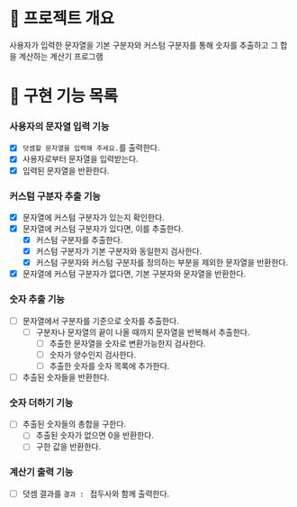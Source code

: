 # 💪 프로젝트 개요

사용자가 입력한 문자열을 기본 구분자와 커스텀 구분자를 통해 숫자를 추출하고 그 합을 계산하는 계산기 프로그램

# 📝 구현 기능 목록

### 사용자의 문자열 입력 기능

- [x] `덧셈할 문자열을 입력해 주세요.`를 출력한다.
- [x] 사용자로부터 문자열을 입력받는다.
- [x] 입력된 문자열을 반환한다.

### 커스텀 구분자 추출 기능

- [x] 문자열에 커스텀 구분자가 있는지 확인한다.
- [x] 문자열에 커스텀 구분자가 있다면, 이를 추출한다.
    - [x] 커스텀 구분자를 추출한다.
    - [x] 커스텀 구분자가 기본 구분자와 동일한지 검사한다.
    - [x] 커스텀 구분자와 커스텀 구분자를 정의하는 부분을 제외한 문자열을 반환한다.
- [x] 문자열에 커스텀 구분자가 없다면, 기본 구분자와 문자열을 반환한다.

### 숫자 추출 기능

- [ ] 문자열에서 구분자를 기준으로 숫자를 추출한다.
    - [ ] 구분자나 문자열의 끝이 나올 때까지 문자열을 반복해서 추출한다. 
        - [ ] 추출한 문자열을 숫자로 변환가능한지 검사한다.
        - [ ] 숫자가 양수인지 검사한다.
        - [ ] 추출한 숫자를 숫자 목록에 추가한다.
- [ ] 추출된 숫자들을 반환한다.

### 숫자 더하기 기능

- [ ] 추출된 숫자들의 총합을 구한다.
    - [ ] 추출된 숫자가 없으면 0을 반환한다.
    - [ ] 구한 값을 반환한다.

### 계산기 출력 기능

- [ ] 덧셈 결과를 `결과 : ` 접두사와 함께 출력한다.